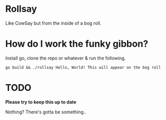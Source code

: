 # Rollsay

Like CowSay but from the inside of a bog roll.

# How do I work the funky gibbon?

Install go, clone the repo or whatever & run the following.

```
go build && ./rollsay Hello, World! This will appear on the bog roll
```

# TODO

**Please try to keep this up to date**

Nothing? There's gotta be something..